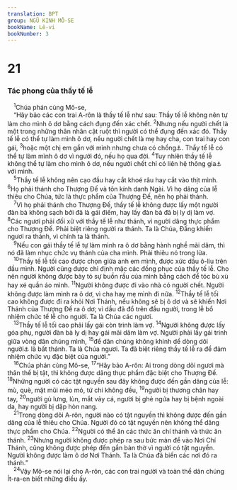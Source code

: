```yaml
---
translation: BPT
group: NGŨ KINH MÔ-SE
bookName: Lê-vi 
bookNumber: 3
---
```


<div class="title"><h1>21</h1><h3>Tác phong của thầy tế lễ</h3></div>
<span class="verse le_21_1"> <sup>1</sup>Chúa phán cùng Mô-se,<br/> “Hãy bảo các con trai A-rôn là thầy tế lễ như sau: Thầy tế lễ không nên tự làm cho mình ô dơ bằng cách đụng đến xác chết.</span>
<span class="verse le_21_2"><sup>2</sup>Nhưng nếu người chết là một trong những thân nhân cật ruột thì người có thể đụng đến xác đó. Thầy tế lễ có thể tự làm mình ô dơ, nếu người chết là mẹ hay cha, con trai hay con gái,</span>
<span class="verse le_21_3"><sup>3</sup>hoặc một chị em gần với mình nhưng chưa có chồng<a data-toggle="tooltip" data-placement="bottom" title="Nguyên văn, “trinh trắng” hay “chưa giao tiếp tình dục với ai.”">⚓</a>. Thầy tế lễ có thể tự làm mình ô dơ vì người đó, nếu họ qua đời.</span>
<span class="verse le_21_4"><sup>4</sup>Tuy nhiên thầy tế lễ không thể tự làm cho mình ô dơ, nếu người chết chỉ có liên hệ thông gia<a data-toggle="tooltip" data-placement="bottom" title="Hay “chủ không nên bị ô dơ vì người khác.”">⚓</a> với mình.<br/></span>
<span class="verse le_21_5"> <sup>5</sup>Thầy tế lễ không nên cạo đầu hay cắt khoé râu hay cắt vào thịt mình.</span>
<span class="verse le_21_6"><sup>6</sup>Họ phải thánh cho Thượng Đế và tôn kính danh Ngài. Vì họ dâng của lễ thiêu cho Chúa, tức là thực phẩm của Thượng Đế, nên họ phải thánh.<br/></span>
<span class="verse le_21_7"> <sup>7</sup>Vì họ phải thánh cho Thượng Đế, thầy tế lễ không được lấy một người đàn bà không sạch bởi đã là gái điếm, hay lấy đàn bà đã bị ly dị làm vợ.</span>
<span class="verse le_21_8"><sup>8</sup>Các ngươi phải đối xử với thầy tế lễ như thánh, vì người dâng thực phẩm cho Thượng Đế. Phải biệt riêng người ra thánh. Ta là Chúa, Đấng khiến ngươi ra thánh, vì chính ta là thánh.<br/></span>
<span class="verse le_21_9"> <sup>9</sup>Nếu con gái thầy tế lễ tự làm mình ra ô dơ bằng hành nghề mãi dâm, thì nó đã làm nhục chức vụ thánh của cha mình. Phải thiêu nó trong lửa.<br/></span>
<span class="verse le_21_10"> <sup>10</sup>Thầy tế lễ tối cao được chọn giữa anh em mình, được xức dầu ô-liu trên đầu mình. Người cũng được chỉ định mặc các đồng phục của thầy tế lễ. Cho nên người không được bày tỏ sự buồn rầu của mình bằng cách để tóc bù xù hay xé quần áo mình.</span>
<span class="verse le_21_11"><sup>11</sup>Người không được đi vào nhà có người chết. Người không được làm mình ra ô dơ, vì cha hay mẹ mình đi nữa.</span>
<span class="verse le_21_12"><sup>12</sup>Thầy tế lễ tối cao không được đi ra khỏi Nơi Thánh, nếu không sẽ bị ô dơ và sẽ khiến Nơi Thánh của Thượng Đế ra ô dơ; vì dầu đã đổ trên đầu người, trong lễ bổ nhiệm chức tế lễ cho người. Ta là Chúa các ngươi.<br/></span>
<span class="verse le_21_13"> <sup>13</sup>Thầy tế lễ tối cao phải lấy gái còn trinh làm vợ.</span>
<span class="verse le_21_14"><sup>14</sup>Người không được lấy góa phụ, người đàn bà ly dị hay gái mãi dâm làm vợ. Người phải lấy gái trinh giữa vòng dân chúng mình,</span>
<span class="verse le_21_15"><sup>15</sup>để dân chúng không khinh dể dòng dõi người<a data-toggle="tooltip" data-placement="bottom" title="Hay “con cái người không bị ô dơ vì dân chúng.”">⚓</a> là bất thánh. Ta là Chúa ngươi. Ta đã biệt riêng thầy tế lễ ra để đảm nhiệm chức vụ đặc biệt của người.”<br/></span>
<span class="verse le_21_16"> <sup>16</sup>Chúa phán cùng Mô-se,</span>
<span class="verse le_21_17"><sup>17</sup>“Hãy bảo A-rôn: Ai trong dòng dõi ngươi mà thân thể bị tật, thì không được dâng thực phẩm đặc biệt cho Thượng Đế.</span>
<span class="verse le_21_18"><sup>18</sup>Những người có các tật nguyền sau đây không được đến gần dâng của lễ: mù, què, mặt mũi méo mó, tứ chi không đều,</span>
<span class="verse le_21_19"><sup>19</sup>người bị thương chân hay tay,</span>
<span class="verse le_21_20"><sup>20</sup>người gù lưng, lùn, mắt vảy cá, người bị ghẻ ngứa hay bị bệnh ngoài da, hay người bị dập hòn nang.<br/></span>
<span class="verse le_21_21"> <sup>21</sup>Trong dòng dõi A-rôn, người nào có tật nguyền thì không được đến gần dâng của lễ thiêu cho Chúa. Người đó có tật nguyền nên không thể dâng thực phẩm cho Chúa.</span>
<span class="verse le_21_22"><sup>22</sup>Người có thể ăn các thức ăn chí thánh và thức ăn thánh.</span>
<span class="verse le_21_23"><sup>23</sup>Nhưng người không được phép ra sau bức màn để vào Nơi Chí Thánh, cũng không được phép đến gần bàn thờ vì người có tật nguyền. Người không được làm ô dơ Nơi Thánh. Ta là Chúa đã biến các nơi đó ra thánh.”<br/></span>
<span class="verse le_21_24"> <sup>24</sup>Vậy Mô-se nói lại cho A-rôn, các con trai người và toàn thể dân chúng Ít-ra-en biết những điều ấy.<br/></span>
